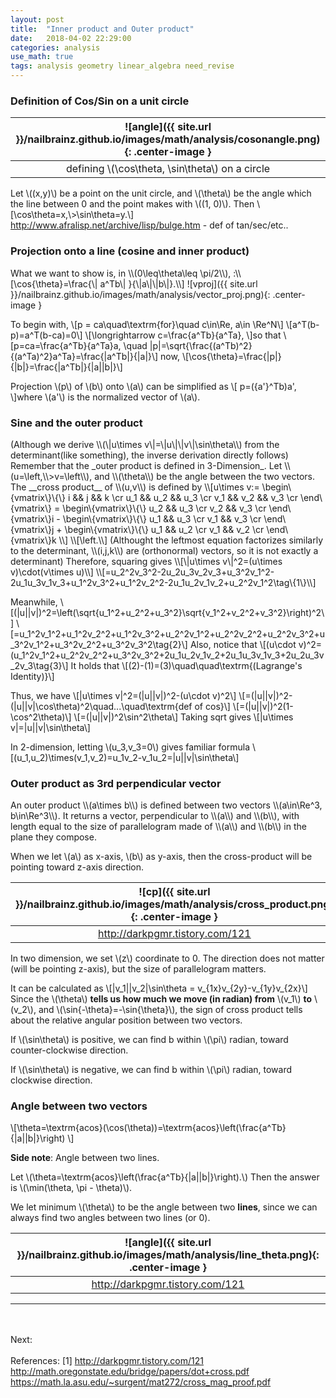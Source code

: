 ```yaml
---
layout: post
title:  "Inner product and Outer product"
date:   2018-04-02 22:29:00
categories: analysis
use_math: true
tags: analysis geometry linear_algebra need_revise
---
```


### Definition of Cos/Sin on a unit circle

| ![angle]({{ site.url }}/nailbrainz.github.io/images/math/analysis/cosonangle.png){: .center-image }| 
|:--:| 
| defining \\(\cos\theta, \sin\theta\\) on a circle |

Let \\((x,y)\\) be a point on the unit circle, and \\(\theta\\) be the angle which the line between 0 and the point makes with \\((1, 0)\\). Then  \\[\cos\theta=x,\\>\sin\theta=y.\\]  
<a href="http://www.afralisp.net/archive/lisp/bulge.htm" target="_blank">http://www.afralisp.net/archive/lisp/bulge.htm</a> - def of tan/sec/etc..


<h3 id="proj_on_line">Projection onto a line (cosine and inner product)</h3>
What we want to show is, in \\(0\leq\theta\leq \pi/2\\), :\\[\cos{\theta}=\frac{\| a^Tb\| }{\|a\|\|b\|}.\\]
![vproj]({{ site.url }}/nailbrainz.github.io/images/math/analysis/vector_proj.png){: .center-image }

To begin with,
\\[p = ca\quad\textrm{for}\quad c\in\Re, a\in \Re^N\\] \\[a^T(b-p)=a^T(b-ca)=0\\] \\[\longrightarrow c=\frac{a^Tb}{a^Ta}, \\]so that \\[p=ca=\frac{a^Tb}{a^Ta}a, \quad \|p\|=\sqrt{\frac{(a^Tb)^2}{(a^Ta)^2}a^Ta}=\frac{\|a^Tb\|}{\|a\|}\\] now, \\[\cos{\theta}=\frac{\|p\|}{\|b\|}=\frac{\|a^Tb\|}{\|a\|\|b\|}\\]

Projection \\(p\\) of \\(b\\) onto \\(a\\) can be simplified as \\[ p=({a'}^Tb)a', \\]where \\(a'\\) is the normalized vector of \\(a\\).


<h3 id="sin_formula">Sine and the outer product</h3>
(Although we derive \\(\|u\times v\|=\|u\|\|v\|\sin\theta\\) from the determinant(like something), the inverse derivation directly follows)  
Remember that the _outer product is defined in 3-Dimension_. Let \\(u=\left<u_1,u_2,u_3\right>,\\>v=\left<v_1,v_2,v_3\right>\\), and \\(\theta\\) be the angle between the two vectors. The __cross product__ of \\(u,v\\) is defined by
\\[u\times v:=
\begin\{vmatrix\}\{\}
	i && j && k \cr
	u_1 && u_2 && u_3 \cr
	v_1 && v_2 && v_3 \cr
\end\{vmatrix\}
=
\begin\{vmatrix\}\{\}
	u_2 && u_3 \cr
	v_2 && v_3 \cr
\end\{vmatrix\}i
-
\begin\{vmatrix\}\{\}
	u_1 && u_3 \cr
	v_1 && v_3 \cr
\end\{vmatrix\}j
+
\begin\{vmatrix\}\{\}
	u_1 && u_2 \cr
	v_1 && v_2 \cr
\end\{vmatrix\}k
\\]
\\[\left<u_2v_3-u_3v_2,u_3v_1-u_1v_3,u_1v_2-u_2v_1\right>.\\]
(Althought the leftmost equation factorizes similarly to the determinant, \\(i,j,k\\) are (orthonormal) vectors, so it is not exactly a determinant)
Therefore, squaring gives
\\[\|u\times v\|^2=(u\times v)\cdot(v\times u)\\]
\\[=u_2^2v_3^2-2u_2u_3v_2v_3+u_3^2v_1^2-2u_1u_3v_1v_3+u_1^2v_3^2+u_1^2v_2^2-2u_1u_2v_1v_2+u_2^2v_1^2\tag\{1\}\\]

Meanwhile,
\\[(\|u\|\|v\|)^2=\left(\sqrt\{u_1^2+u_2^2+u_3^2\}\sqrt\{v_1^2+v_2^2+v_3^2\}\right)^2\\]
\\[=u_1^2v_1^2+u_1^2v_2^2+u_1^2v_3^2+u_2^2v_1^2+u_2^2v_2^2+u_2^2v_3^2+u_3^2v_1^2+u_3^2v_2^2+u_3^2v_3^2\tag\{2\}\\]
Also, notice that
\\[(u\cdot v)^2=(u_1^2v_1^2+u_2^2v_2^2+u_3^2v_3^2+2u_1u_2v_1v_2+2u_1u_3v_1v_3+2u_2u_3v_2v_3\tag\{3\}\\] 
It holds that
\\[(2)-(1)=(3)\quad\quad\textrm\{(Lagrange's Identity)\}\\]

Thus, we have
\\[\|u\times v\|^2=(\|u\|\|v\|)^2-(u\cdot v)^2\\]
\\[=(\|u\|\|v\|)^2-(\|u\|\|v\|\cos\theta)^2\quad...\quad\textrm\{def of cos\}\\]
\\[=(\|u\|\|v\|)^2(1-\cos^2\theta)\\]
\\[=(\|u\|\|v\|)^2\sin^2\theta\\]
Taking sqrt gives
\\[|u\times v\|=\|u\|\|v\|\sin\theta\\]

In 2-dimension, letting \\(u_3,v_3=0\\) gives familiar formula
\\[(u_1,u_2)\times(v_1,v_2)=u_1v_2-v_1u_2=\|u\|\|v\|\sin\theta\\]




<h3 id="cp_bet_two_vecs">Outer product as 3rd perpendicular vector</h3>
An outer product \\(a\times b\\) is defined between two vectors \\(a\in\Re^3, b\in\Re^3\\). It returns a vector, perpendicular to \\(a\\) and \\(b\\), with length equal to the size of parallelogram made of \\(a\\) and \\(b\\) in the plane they compose. 


When we let \\(a\\) as x-axis, \\(b\\) as y-axis, then the cross-product will be pointing toward z-axis direction.


| ![cp]({{ site.url }}/nailbrainz.github.io/images/math/analysis/cross_product.png){: .center-image }| 
|:--:| 
| <a href="http://darkpgmr.tistory.com/121" target="_blank">http://darkpgmr.tistory.com/121</a>  |


In two dimension, we set \\(z\\) coordinate to 0. The direction does not matter (will be pointing z-axis), but the size of parallelogram matters.

It can be calculated as \\[\|v_1\|\|v_2\|\sin\theta = v_{1x}v_{2y}-v_{1y}v_{2x}\\] Since the \\(\theta\\) __tells us how much we move (in radian) from__ \\(v_1\\) __to__ \\(v_2\\), and \\(\sin{-\theta}=-\sin{\theta}\\), the sign of cross product tells about the relative angular position between two vectors.

If \\(\sin\theta\\) is positive, we can find b within \\(\pi\\) radian, toward counter-clockwise direction.

If \\(\sin\theta\\) is negative, we can find b within \\(\pi\\) radian, toward clockwise direction.



<h3 id="angle_bet_two_vecs">Angle between two vectors</h3>


\\[\theta=\textrm{acos}(\cos(\theta))=\textrm{acos}\left(\frac{a^Tb}{\|a\|\|b\|}\right) \\]

__Side note__: Angle between two lines.

Let \\(\theta=\textrm{acos}\left(\frac{a^Tb}{\|a\|\|b\|}\right).\\) Then the answer is \\(\min(\theta, \pi - \theta)\\).

We let minimum \\(\theta\\) to be the angle between two __lines__, since we can always find two angles between two lines (or 0).


| ![angle]({{ site.url }}/nailbrainz.github.io/images/math/analysis/line_theta.png){: .center-image }| 
|:--:| 
| <a href="http://darkpgmr.tistory.com/121" target="_blank">http://darkpgmr.tistory.com/121</a>  |





<hr>
<br/><br/>
Next:
<br/><br/>
References:  
[1] <a href="http://darkpgmr.tistory.com/121" target="_blank">http://darkpgmr.tistory.com/121</a>  
<a href="http://math.oregonstate.edu/bridge/papers/dot+cross.pdf" target="_blank">http://math.oregonstate.edu/bridge/papers/dot+cross.pdf</a>
<a href="https://math.la.asu.edu/~surgent/mat272/cross_mag_proof.pdf" target="_blank">https://math.la.asu.edu/~surgent/mat272/cross_mag_proof.pdf</a>